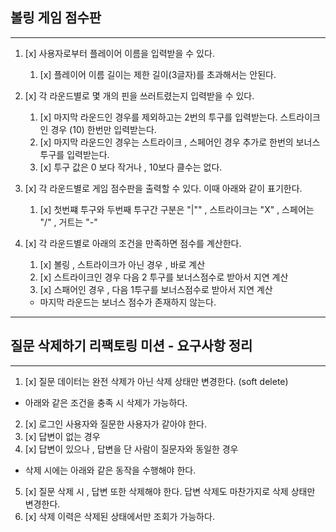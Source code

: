 

## 볼링 게임 점수판

---

1. [x] 사용자로부터 플레이어 이름을 입력받을 수 있다. 
   1. [x] 플레이어 이름 길이는 제한 길이(3글자)를 초과해서는 안된다. 
2. [x] 각 라운드별로 몇 개의 핀을 쓰러트렸는지 입력받을 수 있다.
   1. [x] 마지막 라운드인 경우를 제외하고는 2번의 투구를 입력받는다. 스트라이크인 경우 (10) 한번만 입력받는다. 
   2. [x] 마지막 라운드인 경우는 스트라이크 , 스페어인 경우 추가로 한번의 보너스 투구를 입력받는다. 
   3. [x] 투구 값은 0 보다 작거나 , 10보다 클수는 없다.  
3. [x] 각 라운드별로 게임 점수판을 출력할 수 있다. 이때 아래와 같이 표기한다.
   1. [x] 첫번쨰 투구와 두번째 투구간 구분은 "|"" ,  스트라이크는 "X" , 스페어는 "/" , 거트는 "-"

4. [x] 각 라운드별로 아래의 조건을 만족하면 점수를 계산한다. 
   1. [x] 볼링 , 스트라이크가 아닌 경우 , 바로 계산
   2. [x] 스트라이크인 경우 다음 2 투구를 보너스점수로 받아서 지연 계산
   3. [x] 스패어인 경우 , 다음 1투구를 보너스점수로 받아서 지연 계산
   * 마지막 라운드는 보너스 점수가 존재하지 않는다. 
--- 
## 질문 삭제하기 리팩토링 미션 - 요구사항 정리

---
1. [x] 질문 데이터는 완전 삭제가 아닌 삭제 상태만 변경한다. (soft delete)
- 아래와 같은 조건을 충족 시 삭제가 가능하다.
2. [x] 로그인 사용자와 질문한 사용자가 같아야 한다.
3. [x] 답변이 없는 경우
4. [x] 답변이 있으나 , 답변을 단 사람이 질문자와 동일한 경우 

- 삭제 시에는 아래와 같은 동작을 수행해야 한다.

5. [x] 질문 삭제 시 , 답변 또한 삭제해야 한다. 답변 삭제도 마찬가지로 삭제 상태만 변경한다. 
6. [x] 삭제 이력은 삭제된 상태에서만 조회가 가능하다. 
